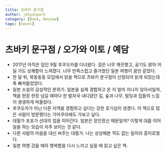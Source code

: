 ```yaml
---
title: 츠바키 문구점
author: jehyunpark
category: [Book, Review]
tags: [novel]
---
```


# 츠바키 문구점 / 오가와 이토 / 예담

- 2017년 아직은 덥던 9월 후쿠오카를 다녀왔다. 길은 너무 깨끗했고, 공기도 맑아 어딜 가도 상쾌함이 느껴졌다. 너무 만족스럽고 즐거웠던 일본 여행이 꿈만 같았다.
- 한 달 뒤, 북동동동 모임에서 읽을 책으로 츠바키 문구점이 선정되어 읽게 되었는데 푹 빠져들었었다.
- 일본 소설의 감성적인 분위기. 일본을 실제 경험하고 온 지 얼마 지나지 않아서일까, 책을 한장 한장 넘길 때마다 한 발자국 내디뎠던 길, 숲과 나무, 빌딩과 집들의 느낌이 생생하게 떠올랐다.
- 후쿠오카가 아닌 다른 지역을 경험하고 싶다는 강한 호기심이 생겼다. 이 책으로 많은 사람이 방문했다는 가마쿠라에도 가보고 싶다.
- 대필가 포포가 선대의 업을 이어간다. 일본은 장인정신 때문일까? 이렇게 대를 이어 일을 하는 모습이 자주 보이는 것 같다.
- 다른 사람의 마음을 대신 써주는 대필가. 나는 상상해본 적도 없는 일이라 흥미로웠다.
- 일본 여행 갔을 때의 행복함을 다시 느끼고 싶을 때 읽고 싶은 책.


